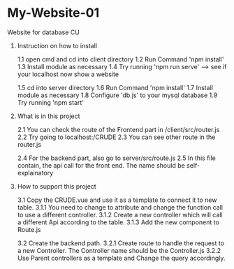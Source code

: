 # My-Website-01
Website for database CU

1. Instruction on how to install

    1.1 open cmd and cd into client directory
    1.2 Run Command 'npm install'
    1.3 Install module as necessary
    1.4 Try running 'npm run serve' --> see if your localhost now show a website

    1.5 cd into server directory
    1.6 Run Command 'npm install'
    1.7 Install module as necessary
    1.8 Configure 'db.js' to your mysql database
    1.9 Try running 'npm start'

2. What is in this project

    2.1 You can check the route of the Frontend part in /client/src/router.js
    2.2 Try going to localhost:<port>/CRUDE
    2.3 You can see other route in the router.js

    2.4 For the backend part, also go to server/src/route.js
    2.5 In this file contain, the api call for the front end. The name should be self-explainatory

3. How to support this project

    3.1 Copy the CRUDE.vue and use it as a template to connect it to new table.
        3.1.1 You need to change to attribute and change the function call to use a different controller.
        3.1.2 Create a new controller which will call a different Api according to the table.
        3.1.3 Add the new component to Route.js

    3.2 Create the backend path.
        3.2.1 Create route to handle the request to a new Controller. The Controller name should be the <name of Table>Controller.js
        3.2.2 Use Parent controllers as a template and Change the query accordingly.
        
